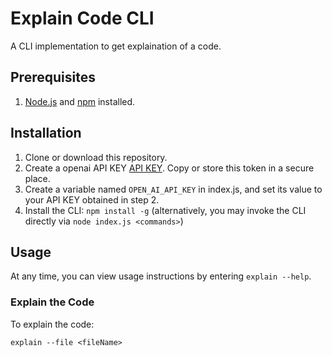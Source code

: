 # Explain Code CLI

A CLI implementation to get explaination of a code.

## Prerequisites

1. [Node.js](https://nodejs.org) and [npm](https://npmjs.com) installed.

## Installation

1. Clone or download this repository.
2. Create a openai API KEY [API KEY](https://platform.openai.com/api-keys). Copy or store this token in a secure place.
3. Create a variable named `OPEN_AI_API_KEY` in index.js, and set its value to your API KEY obtained in step 2.
4. Install the CLI: `npm install -g` (alternatively, you may invoke the CLI directly via `node index.js <commands>`)

## Usage

At any time, you can view usage instructions by entering `explain --help`.

### Explain the Code

To explain the code:

`explain --file <fileName>`
